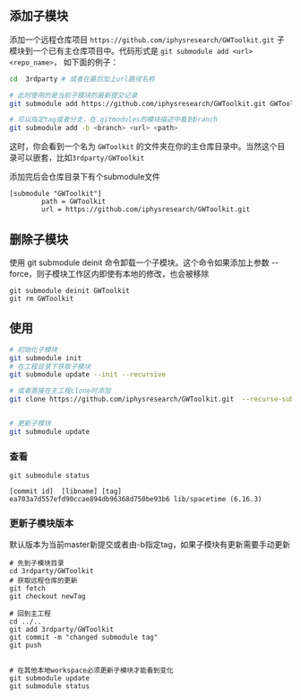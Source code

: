 ## 添加子模块
添加一个远程仓库项目 `https://github.com/iphysresearch/GWToolkit.git` 子模块到一个已有主仓库项目中。代码形式是 `git submodule add <url> <repo_name>`， 如下面的例子：

```bash
cd  3rdparty # 或者在最后加上url路径名称

# 此时使用的是当前子模块的最新提交记录
git submodule add https://github.com/iphysresearch/GWToolkit.git GWToolkit

# 可以指定tag或者分支，在.gitmodules的模块描述中看到branch
git submodule add -b <branch> <url> <path>

```


这时，你会看到一个名为 `GWToolkit` 的文件夹在你的主仓库目录中。当然这个目录可以嵌套，比如`3rdparty/GWToolkit`


添加完后会仓库目录下有个submodule文件

```
[submodule "GWToolkit"] 
		path = GWToolkit 
		url = https://github.com/iphysresearch/GWToolkit.git
```


## 删除子模块
使用 git submodule deinit 命令卸载一个子模块。这个命令如果添加上参数 --force，则子模块工作区内即使有本地的修改，也会被移除

```shell
git submodule deinit GWToolkit
git rm GWToolkit

```


## 使用
```bash
# 初始化子模块
git submodule init  
# 在工程目录下获取子模块
git submodule update --init --recursive

# 或者直接在主工程clone时添加
git clone https://github.com/iphysresearch/GWToolkit.git  --recurse-submodules


# 更新子模块
git submodule update 
```


### 查看
```shell 
git submodule status

[commit id]  [libname] [tag]
ea703a7d557efd90ccae894db96368d750be93b6 lib/spacetime (6.16.3)

```

### 更新子模块版本
默认版本为当前master新提交或者由-b指定tag，如果子模块有更新需要手动更新
```shell
# 先到子模块目录 
cd 3rdparty/GWToolkit
# 获取远程仓库的更新
git fetch
git checkout newTag

# 回到主工程
cd ../..
git add 3rdparty/GWToolkit
git commit -m "changed submodule tag"
git push


# 在其他本地workspace必须更新子模块才能看到变化
git submodule update
git submodule status
```